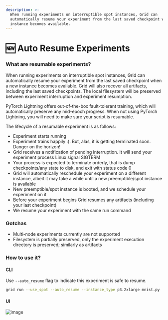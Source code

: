 ```yaml
---
description: >-
  When running experiments on interruptible spot instances, Grid can
  automatically resume your experiment from the last saved checkpoint when a new
  instance becomes available.
---
```


# 🆕 Auto Resume Experiments

### What are resumable experiments?

When running experiments on interruptible spot instances, Grid can automatically resume your experiment from the last saved checkpoint when a new instance becomes available. Grid will also recover all artifacts, including the last saved checkpoints. The local filesystem will be preserved between experiment interruption and experiment resumption.

PyTorch Lightning offers out-of-the-box fault-tolerant training, which will automatically preserve any mid-epoch progress. When not using PyTorch Lightning, you will need to make sure your script is resumable.

The lifecycle of a resumable experiment is as follows:

* Experiment starts running
* Experiment trains happily :). But, alas, it is getting terminated soon. Danger on the horizon!
* Grid receives a notification of pending interruption. It will send your experiment process Linux signal SIGTERM
* Your process is expected to terminate orderly, that is dump checkpoints/any state to disk, and exit with status code 0
* Grid will automatically reschedule your experiment on a different instance, albeit it may take a while until a new preemptible/spot instance is available
* New preemptible/spot instance is booted, and we schedule your experiment on it
* Before your experiment begins Grid resumes any artifacts (including your last checkpoint)
* We resume your experiment with the same run command

### Gotchas

* Multi-node experiments currently are not supported
* Filesystem is partially preserved, only the experiment execution directory is preserved; similarly as artifacts

### How to use it?

#### CLI

Use `--auto_resume` flag to indicate this experiment is safe to resume.

```bash
grid run --use_spot --auto_resume --instance_type p3.2xlarge mnist.py
```

#### UI

![image](https://user-images.githubusercontent.com/13732925/148102089-f540356a-a2e6-4e9d-ac1f-51de26691086.png)
